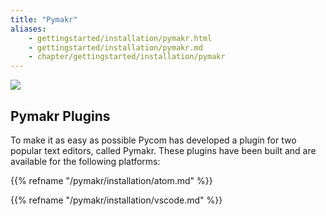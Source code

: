 ```yaml
---
title: "Pymakr"
aliases:
    - gettingstarted/installation/pymakr.html
    - gettingstarted/installation/pymakr.md
    - chapter/gettingstarted/installation/pymakr
---
```

![](/gitbook/assets/pymakr-logo-1%20%281%29.png)

## Pymakr Plugins <a id="pymakr-plugins"></a>

To make it as easy as possible Pycom has developed a plugin for two popular text editors, called Pymakr. These plugins have been built and are available for the following platforms:

{{% refname "/pymakr/installation/atom.md" %}}

{{% refname "/pymakr/installation/vscode.md" %}}
